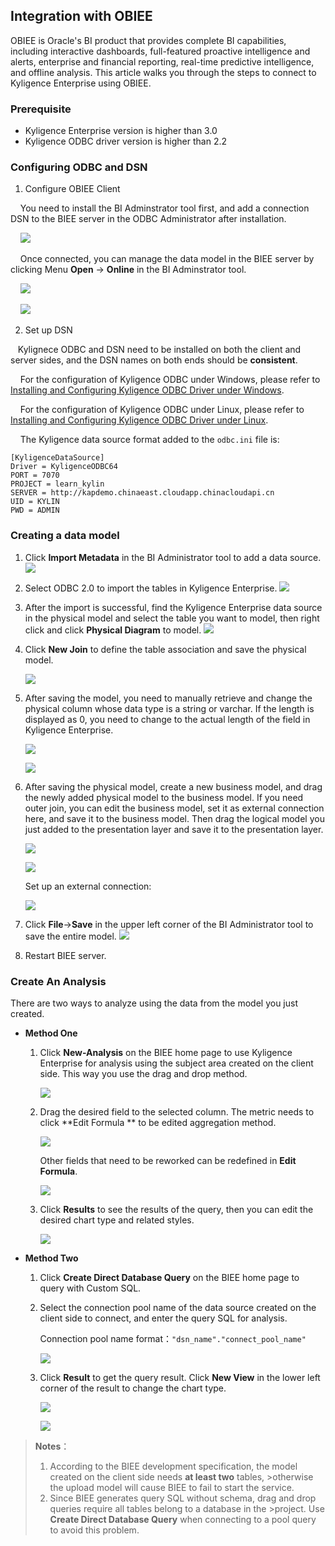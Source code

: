 ## Integration with OBIEE 

OBIEE is Oracle's BI product that provides complete BI capabilities, including interactive dashboards, full-featured proactive intelligence and alerts, enterprise and financial reporting, real-time predictive intelligence, and offline analysis. This article walks you through the steps to connect to Kyligence Enterprise using OBIEE.

### Prerequisite
- Kyligence Enterprise version is higher than 3.0
- Kyligence ODBC driver version is higher than 2.2

### Configuring ODBC and DSN

1. Configure OBIEE Client

    You need to install the BI Adminstrator tool first, and add a connection DSN to the BIEE server in the ODBC Administrator after installation.

    ![](./images/biee/01.png)

    Once connected, you can manage the data model in the BIEE server by clicking Menu **Open** -> **Online** in the BI Adminstrator tool.

    ![](./images/biee/02.png)

    ![](./images/biee/03.png)

2. Set up DSN

   Kylignece ODBC and DSN need to be installed on both the client and server sides, and the DSN names on both ends should be **consistent**.

    For the configuration of Kyligence ODBC under Windows, please refer to [Installing and Configuring Kyligence ODBC Driver under Windows](../driver/kyligence_odbc_win.cn.html).

    For the configuration of Kyligence ODBC under Linux, please refer to [Installing and Configuring Kyligence ODBC Driver under Linux](https://docs.oracle.com/middleware/12212/biee/BIEMG/GUID-CCDD9782-BC2A-497A-8ED0-AECA2ECFB3AE.htm#config_native_dbs).

    The Kyligence data source format added to the `odbc.ini` file is:

   ```
   [KyligenceDataSource]
   Driver = KyligenceODBC64
   PORT = 7070
   PROJECT = learn_kylin
   SERVER = http://kapdemo.chinaeast.cloudapp.chinacloudapi.cn   
   UID = KYLIN  
   PWD = ADMIN
   ```

### Creating a data model

1. Click **Import Metadata** in the BI Administrator tool to add a data source.
    ![](images/biee/04.png)

2. Select ODBC 2.0 to import the tables in Kyligence Enterprise.
    ![](images/biee/05.png)

3. After the import is successful, find the Kyligence Enterprise data source in the physical model and select the table you want to model, then right click and click **Physical Diagram** to model.
   ![](images/biee/06.png)

4. Click **New Join** to define the table association and save the physical model.

   ![](images/biee/07.png)

5. After saving the model, you need to manually retrieve and change the physical column whose data type is a string or varchar. If the length is displayed as 0, you need to change to the actual length of the field in Kyligence Enterprise.

    ![](images/biee/08.png)

    ![](images/biee/09.png)

6. After saving the physical model, create a new business model, and drag the newly added physical model to the business model. If you need outer join, you can edit the business model, set it as external connection here, and save it to the business model. Then drag the logical model you just added to the presentation layer and save it to the presentation layer.

   ![](images/biee/10.png)

   ![](images/biee/11.png)

   Set up an external connection:

   ![](images/biee/12.png)

7. Click **File**->**Save** in the upper left corner of the BI Administrator tool to save the entire model.
   ![](images/biee/13.png)

8. Restart BIEE server.


### Create An Analysis

There are two ways to analyze using the data from the model you just created.

- **Method One**

  1. Click **New-Analysis** on the BIEE home page to use Kyligence Enterprise for analysis using the subject area created on the client side. This way you use the drag and drop method.

     ![](images/biee/14.png)

  2. Drag the desired field to the selected column. The metric needs to click **Edit Formula ** to be edited aggregation method.

     ![](images/biee/15.png)

     Other fields that need to be reworked can be redefined in **Edit Formula**.

      ![](images/biee/16.png)

  3. Click **Results** to see the results of the query, then you can edit the desired chart type and related styles.

      ![](images/biee/17.png)


- **Method Two**

  1. Click **Create Direct Database Query** on the BIEE home page to query with Custom SQL.

  2. Select the connection pool name of the data source created on the client side to connect, and enter the query SQL for analysis.

     Connection pool name format：`"dsn_name"."connect_pool_name"`

     ![](images/biee/18.png)

  3. Click **Result** to get the query result. Click **New View** in the lower left corner of the result to change the chart type.

     ![](images/biee/19.png)

     ![](images/biee/20.png)

> **Notes**：
>1. According to the BIEE development specification, the model created on the client side needs **at least two** tables, >otherwise the upload model will cause BIEE to fail to start the service.
>2. Since BIEE generates query SQL without schema, drag and drop queries require all tables belong to a database in the >project. Use **Create Direct Database Query** when connecting to a pool query to avoid this problem.
